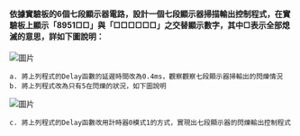 #### 依據實驗板的6個七段顯示器電路，設計一個七段顯示器掃描輸出控制程式，在實驗板上顯示「8951□□」與「□□□□□□」之交替顯示數字，其中□表示全部熄滅的意思，詳如下圖說明：
![圖片](https://user-images.githubusercontent.com/103128273/188279990-d2ca5584-b6a3-44a5-a385-600f3cbc7fe1.png)

    a. 將上列程式的Delay函數的延遲時間改為0.4ms，觀察觀察七段顯示器掃輸出的閃爍情況
    b. 將上列程式改為只有5在閃爍的狀況，如下圖說明
![圖片](https://user-images.githubusercontent.com/103128273/188280089-399e5c4f-2b47-4833-ab8b-27ef3cb08b67.png)

    c. 將上列程式的Delay函數改用計時器0模式1的方式，實現出七段顯示器的閃爍輸出控制程式
